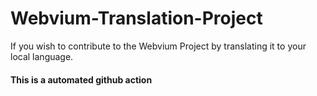 # Webvium-Translation-Project
If you wish to contribute to the Webvium Project by translating it to your local language.
#### This is a automated github action
